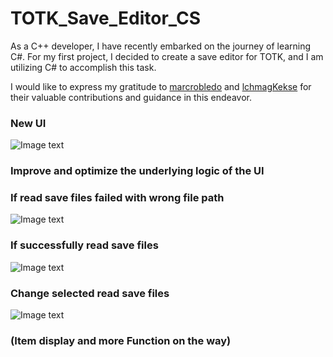 # TOTK_Save_Editor_CS
 
As a C++ developer, I have recently embarked on the journey of learning C#. For my first project, I decided to create a save editor for TOTK, and I am utilizing C# to accomplish this task. 

I would like to express my gratitude to [marcrobledo](https://github.com/marcrobledo/savegame-editors/tree/master/zelda-totk) and [lchmagKekse](https://github.com/lchmagKekse/TOTK-SaveGame-Editor) for their valuable contributions and guidance in this endeavor.


### New UI

![Image text](https://github.com/Sk-22-2-11/TOTK_Save_Editor_CS/blob/main/pictures/screenshot_ui.jpg)

### Improve and optimize the underlying logic of the UI

### If read save files failed with wrong file path

![Image text](https://github.com/Sk-22-2-11/TOTK_Save_Editor_CS/blob/main/pictures/screenshot_savefile_read_failed.jpg)

### If successfully read save files 

![Image text](https://github.com/Sk-22-2-11/TOTK_Save_Editor_CS/blob/main/pictures/screenshot_savefile_read.jpg)

### Change selected read save files 

![Image text](https://github.com/Sk-22-2-11/TOTK_Save_Editor_CS/blob/main/pictures/screenshot_savefile_read_changed.jpg)

### (Item display and more Function on the way)


